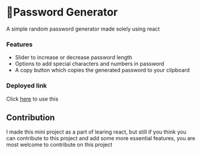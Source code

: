# 🔐Password Generator

A simple random password generator made solely using react 


### Features

- Slider to increase or decrease password length
- Options to add special characters and numbers in password
- A copy button which copies the generated password to your clipboard


### Deployed link
Click [here](link) to use this 

## Contribution
I made this mini project as a part of learing react, but still if you think you can contribute to this project and add some more essential features, you are most welcome to contribute on this project

